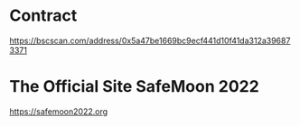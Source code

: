 # Contract
https://bscscan.com/address/0x5a47be1669bc9ecf441d10f41da312a396873371


# The Official Site SafeMoon 2022
https://safemoon2022.org


